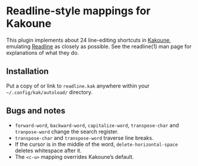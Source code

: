 # Readline-style mappings for Kakoune

This plugin implements about 24 line-editing shortcuts in
[Kakoune](https://kakoune.org), emulating
[Readline](https://tiswww.case.edu/php/chet/readline/rltop.html) as
closely as possible. See the readline(1) man page for explanations of
what they do.

## Installation

Put a copy of or link to `readline.kak` anywhere within your
`~/.config/kak/autoload/` directory.

## Bugs and notes

  - `forward-word`, `backward-word`, `capitalize-word`, `transpose-char`
    and `tranpose-word` change the search register.
  - `transpose-char` and `transpose-word` traverse line breaks.
  - If the cursor is in the middle of the word,
    `delete-horizontal-space` deletes whitespace after it.
  - The `<c-u>` mapping overrides Kakoune’s default.
